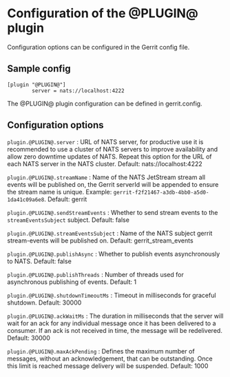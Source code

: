 Configuration of the @PLUGIN@ plugin
======================

Configuration options can be configured in the Gerrit config file.

Sample config
---------------------

```
[plugin "@PLUGIN@"]
        server = nats://localhost:4222
```

The @PLUGIN@ plugin configuration can be defined in gerrit.config.

Configuration options
---------------------

`plugin.@PLUGIN@.server`
:   URL of NATS server, for productive use it is recommended to use a
    cluster of NATS servers  to improve availability and allow zero
    downtime updates of NATS. Repeat this option for the URL of each
    NATS server in the NATS cluster.
    Default: nats://localhost:4222

`plugin.@PLUGIN@.streamName`
:   Name of the NATS JetStream stream all events will be published on,
    the Gerrit serverId will be appended to ensure the stream name is unique.
    Example: `gerrit-f2f21467-a3db-4bb0-a5d0-1da41c09a6e8`.
    Default: gerrit

`plugin.@PLUGIN@.sendStreamEvents`
:   Whether to send stream events to the `streamEventsSubject` subject.
    Default: false

`plugin.@PLUGIN@.streamEventsSubject`
:   Name of the NATS subject gerrit stream-events will be published on.
    Default: gerrit_stream_events

`plugin.@PLUGIN@.publishAsync`
:   Whether to publish events asynchronously to NATS.
    Default: false

`plugin.@PLUGIN@.publishThreads`
:   Number of threads used for asynchronous publishing of events.
    Default: 1

`plugin.@PLUGIN@.shutdownTimeoutMs`
:   Timeout in milliseconds for graceful shutdown.
    Default: 30000

`plugin.@PLUGIN@.ackWaitMs`
:   The duration in milliseconds that the server will wait for an ack for any
    individual message once it has been delivered to a consumer. If an ack is
    not received in time, the message will be redelivered.
    Default: 30000

`plugin.@PLUGIN@.maxAckPending`
:   Defines the maximum number of messages, without an acknowledgement, that
    can be outstanding. Once this limit is reached message delivery will be
    suspended.
    Default: 1000
